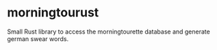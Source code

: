 # morningtourust
Small Rust library to access the morningtourette database and generate german swear words.

